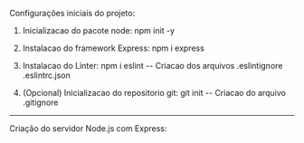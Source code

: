 Configurações iniciais do projeto:

1) Inicializacao do pacote node: npm init -y

2) Instalacao do framework Express: npm i express

3) Instalacao do Linter: npm i eslint
  -- Criacao dos arquivos .eslintignore .eslintrc.json

4) (Opcional) Inicializacao do repositorio git: git init
  -- Criacao do arquivo .gitignore

--------------------------------------------------------

Criação do servidor Node.js com Express: